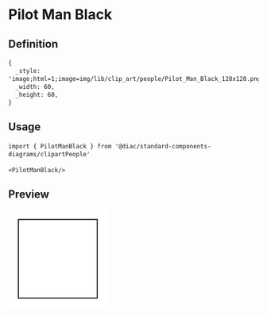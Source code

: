 # Pilot Man Black

## Definition

```
{
  _style: 'image;html=1;image=img/lib/clip_art/people/Pilot_Man_Black_128x128.pngstrokeColor=none;',
  _width: 60,
  _height: 60,
}
```

## Usage

```
import { PilotManBlack } from '@diac/standard-components-diagrams/clipartPeople'

<PilotManBlack/>
```

## Preview

<img src="./pilot-man-black.png" width="200"/>

